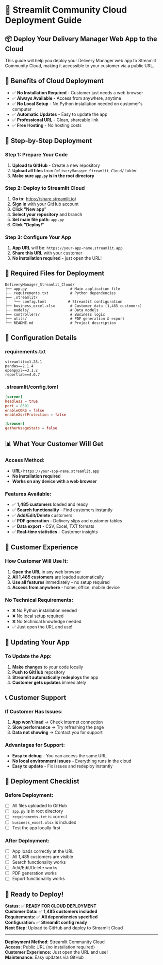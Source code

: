 # 🚀 Streamlit Community Cloud Deployment Guide

## 📦 Deploy Your Delivery Manager Web App to the Cloud

This guide will help you deploy your Delivery Manager web app to Streamlit Community Cloud, making it accessible to your customer via a public URL.

## 🎯 Benefits of Cloud Deployment

- ✅ **No Installation Required** - Customer just needs a web browser
- ✅ **Always Available** - Access from anywhere, anytime
- ✅ **No Local Setup** - No Python installation needed on customer's computer
- ✅ **Automatic Updates** - Easy to update the app
- ✅ **Professional URL** - Clean, shareable link
- ✅ **Free Hosting** - No hosting costs

## 🚀 Step-by-Step Deployment

### Step 1: Prepare Your Code
1. **Upload to GitHub** - Create a new repository
2. **Upload all files** from `DeliveryManager_Streamlit_Cloud/` folder
3. **Make sure `app.py` is in the root directory**

### Step 2: Deploy to Streamlit Cloud
1. **Go to:** https://share.streamlit.io/
2. **Sign in** with your GitHub account
3. **Click "New app"**
4. **Select your repository** and branch
5. **Set main file path:** `app.py`
6. **Click "Deploy!"**

### Step 3: Configure Your App
1. **App URL** will be: `https://your-app-name.streamlit.app`
2. **Share this URL** with your customer
3. **No installation required** - just open the URL!

## 📁 Required Files for Deployment

```
DeliveryManager_Streamlit_Cloud/
├── app.py                    # Main application file
├── requirements.txt          # Python dependencies
├── .streamlit/
│   └── config.toml          # Streamlit configuration
├── business_excel.xlsx       # Customer data (1,485 customers)
├── models/                   # Data models
├── controllers/              # Business logic
├── utils/                    # PDF generation & export
└── README.md                 # Project description
```

## 🔧 Configuration Details

### requirements.txt
```
streamlit==1.28.1
pandas==2.1.4
openpyxl==3.1.2
reportlab==4.0.7
```

### .streamlit/config.toml
```toml
[server]
headless = true
port = 8501
enableCORS = false
enableXsrfProtection = false

[browser]
gatherUsageStats = false
```

## 📊 What Your Customer Will Get

### **Access Method:**
- **URL:** `https://your-app-name.streamlit.app`
- **No installation required**
- **Works on any device with a web browser**

### **Features Available:**
- ✅ **1,485 customers** loaded and ready
- ✅ **Search functionality** - Find customers instantly
- ✅ **Add/Edit/Delete** customers
- ✅ **PDF generation** - Delivery slips and customer tables
- ✅ **Data export** - CSV, Excel, TXT formats
- ✅ **Real-time statistics** - Customer insights

## 🎉 Customer Experience

### **How Customer Will Use It:**
1. **Open the URL** in any web browser
2. **All 1,485 customers** are loaded automatically
3. **Use all features** immediately - no setup required
4. **Access from anywhere** - home, office, mobile device

### **No Technical Requirements:**
- ❌ No Python installation needed
- ❌ No local setup required
- ❌ No technical knowledge needed
- ✅ Just open the URL and use!

## 🔄 Updating Your App

### **To Update the App:**
1. **Make changes** to your code locally
2. **Push to GitHub** repository
3. **Streamlit automatically redeploys** the app
4. **Customer gets updates** immediately

## 📞 Customer Support

### **If Customer Has Issues:**
1. **App won't load** → Check internet connection
2. **Slow performance** → Try refreshing the page
3. **Data not showing** → Contact you for support

### **Advantages for Support:**
- **Easy to debug** - You can access the same URL
- **No local environment issues** - Everything runs in the cloud
- **Easy to update** - Fix issues and redeploy instantly

## 🚀 Deployment Checklist

### **Before Deployment:**
- [ ] All files uploaded to GitHub
- [ ] `app.py` is in root directory
- [ ] `requirements.txt` is correct
- [ ] `business_excel.xlsx` is included
- [ ] Test the app locally first

### **After Deployment:**
- [ ] App loads correctly at the URL
- [ ] All 1,485 customers are visible
- [ ] Search functionality works
- [ ] Add/Edit/Delete works
- [ ] PDF generation works
- [ ] Export functionality works

## 🎯 Ready to Deploy!

**Status:** ✅ **READY FOR CLOUD DEPLOYMENT**  
**Customer Data:** ✅ **1,485 customers included**  
**Requirements:** ✅ **All dependencies specified**  
**Configuration:** ✅ **Streamlit config ready**  
**Next Step:** Upload to GitHub and deploy to Streamlit Cloud

---

**Deployment Method:** Streamlit Community Cloud  
**Access:** Public URL (no installation required)  
**Customer Experience:** Just open the URL and use!  
**Maintenance:** Easy updates via GitHub
